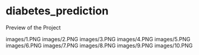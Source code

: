 # diabetes_prediction
Preview of the Project

images/1.PNG
images/2.PNG
images/3.PNG
images/4.PNG
images/5.PNG
images/6.PNG
images/7.PNG
images/8.PNG
images/9.PNG
images/10.PNG